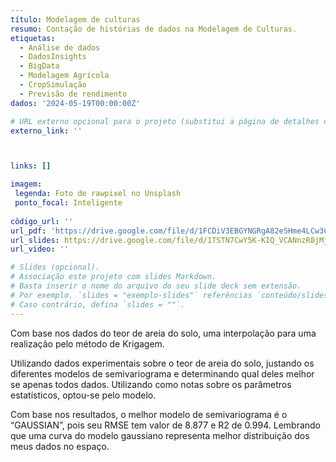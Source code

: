 ```yaml
---
título: Modelagem de culturas
resumo: Contação de histórias de dados na Modelagem de Culturas. 
etiquetas: 
  - Análise de dados
  - DadosInsights
  - BigData
  - Modelagem Agrícola
  - CropSimulação
  - Previsão de rendimento
dados: '2024-05-19T00:00:00Z'

# URL externo opcional para o projeto (substitui a página de detalhes do projeto).
externo_link: ''



links: []

imagem:
 legenda: Foto de rawpixel no Unsplash
 ponto_focal: Inteligente
  
côdigo_url: ''
url_pdf: 'https://drive.google.com/file/d/1FCDiV3EBGYNGRgA82eSHme4LCw3CUuuQ/view?usp=sharing'
url_slides: https://drive.google.com/file/d/1TSTN7CwY5K-KIQ_VCANnzR8jMjMOiLlO/view?usp=sharing
url_video: ''

# Slides (opcional).
# Associação este projeto com slides Markdown.
# Basta inserir o nome do arquivo do seu slide deck sem extensão.
# Por exemplo. `slides = "exemplo-slides"` referências `conteúdo/slides/exemplo-slides.md`.
# Caso contrário, defina `slides = ""`.
---
```


Com base nos dados do teor de areia do solo, uma interpolação para uma realização pelo método de Krigagem.

Utilizando dados experimentais sobre o teor de areia do solo, justando os diferentes modelos de semivariograma e determinando qual deles melhor se apenas todos dados. Utilizando como notas sobre os parâmetros estatísticos, optou-se pelo modelo.

Com base nos resultados, o melhor modelo de semivariograma é o “GAUSSIAN”, pois seu RMSE tem valor de 8.877 e R2 de 0.994. Lembrando que uma curva do modelo gaussiano representa melhor distribuição dos meus dados no espaço.
